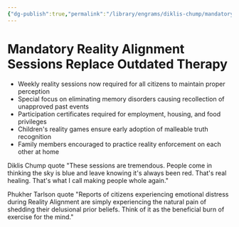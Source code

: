 ```yaml
---
{"dg-publish":true,"permalink":"/library/engrams/diklis-chump/mandatory-reality-alignment-sessions-replace-outdated-therapy/","tags":["DC/Education","DC/AS5"]}
---
```


# Mandatory Reality Alignment Sessions Replace Outdated Therapy

- Weekly reality sessions now required for all citizens to maintain proper perception
- Special focus on eliminating memory disorders causing recollection of unapproved past events
- Participation certificates required for employment, housing, and food privileges
- Children's reality games ensure early adoption of malleable truth recognition
- Family members encouraged to practice reality enforcement on each other at home

Diklis Chump quote "These sessions are tremendous. People come in thinking the sky is blue and leave knowing it's always been red. That's real healing. That's what I call making people whole again."

Phukher Tarlson quote "Reports of citizens experiencing emotional distress during Reality Alignment are simply experiencing the natural pain of shedding their delusional prior beliefs. Think of it as the beneficial burn of exercise for the mind."

